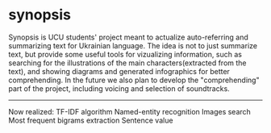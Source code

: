 # synopsis
Synopsis is UCU students' project meant to actualize auto-referring and summarizing text for Ukrainian language. The idea is not to just summarize text, but provide some useful tools for vizualizing information, such as searching for the illustrations of the main characters(extracted from the text), and showing diagrams and generated infographics for better comprehending. In the future we also plan to develop the "comprehending" part of the project, including voicing and selection of soundtracks.
______________________________________________

Now realized:
TF-IDF algorithm
Named-entity recognition
Images search
Most frequent bigrams extraction
Sentence value 
